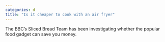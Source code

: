 ```yaml
---
categories: d
title: "Is it cheaper to cook with an air fryer"
---
```

The BBC’s Sliced Bread Team has been investigating whether the popular food gadget can save you money.